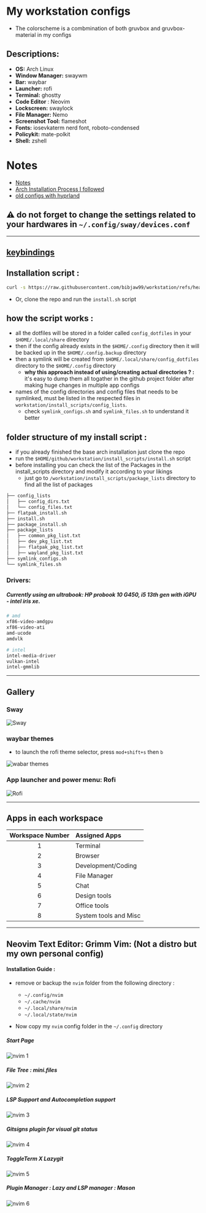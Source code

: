# My workstation configs

- The colorscheme is a combmination of both gruvbox and gruvbox-material in my configs

## **Descriptions:**

- **OS:** Arch Linux
- **Window Manager:** swaywm
- **Bar:** waybar
- **Launcher:** rofi
- **Terminal:** ghostty
- **Code Editor** : Neovim
- **Lockscreen:** swaylock
- **File Manager:** Nemo
- **Screenshot Tool:** flameshot
- **Fonts:** iosevkaterm nerd font, roboto-condensed
- **Policykit:** mate-polkit
- **Shell:** zshell

# Notes

- [Notes](./notes/notes.md)
- [Arch Installation Process I followed](./notes/archInstalltion.md)
- [old configs with hyprland](https://github.com/bibjaw99/archive_configs/tree/main/current/config_dotfiles/config)

## ⚠️ do not forget to change the settings related to your hardwares in `~/.config/sway/devices.conf`

---

## [keybindings](./notes/keymaps.md)

## Installation script :

```sh
curl -s https://raw.githubusercontent.com/bibjaw99/workstation/refs/heads/master/install_scripts/script.sh | bash
```

- Or, clone the repo and run the `install.sh` script

## how the script works :

- all the dotfiles will be stored in a folder called `config_dotfiles` in your `$HOME/.local/share` directory
- then if the config already exists in the `$HOME/.config` directory then it will be backed up in the `$HOME/.config.backup` directory
- then a symlink will be created from `$HOME/.local/share/config_dotfiles` directory to the `$HOME/.config` directory
  - **why this approach instead of using/creating actual directories ? :** it's easy to dump them all togather in the github project folder after making huge changes in multiple app configs
- names of the config directories and config files that needs to be symlinked, must be listed in the respected files in `workstation/install_scripts/config_lists`.
  - check `symlink_configs.sh` and `symlink_files.sh` to understand it better

## folder structure of my install script :

- if you already finished the base arch installation just clone the repo
- run the `$HOME/github/workstation/install_scripts/install.sh` script
- before installing you can check the list of the Packages in the install_scripts directory and modify it according to your likings
  - just go to `/workstation/install_scripts/package_lists` directory to find all the list of packages

```sh
├── config_lists
│   ├── config_dirs.txt
│   └── config_files.txt
├── flatpak_install.sh
├── install.sh
├── package_install.sh
├── package_lists
│   ├── common_pkg_list.txt
│   ├── dev_pkg_list.txt
│   ├── flatpak_pkg_list.txt
│   ├── wayland_pkg_list.txt
├── symlink_configs.sh
└── symlink_files.sh
```

### Drivers:

##### Currently using an ultrabook: HP probook 10 G450, i5 13th gen with iGPU - intel iris xe.

```sh
# amd
xf86-video-amdgpu
xf86-video-ati
amd-ucode
amdvlk

# intel
intel-media-driver
vulkan-intel
intel-gmmlib
```

---

## Gallery

### Sway

![Sway](https://github.com/bibjaw99/workstation-screenshots/blob/main/screenshots/sway.png?raw=true)

### waybar themes

- to launch the rofi theme selector, press `mod+shift+s` then `b`

![wabar themes](https://github.com/bibjaw99/workstation-screenshots/blob/main/screenshots/waybarSwitching.gif?raw=true)

### App launcher and power menu: Rofi

![Rofi](https://raw.githubusercontent.com/bibjaw99/workstation-screenshots/refs/heads/main/screenshots/rofi_1.png)

---

## Apps in each workspace

| Workspace Number | Assigned Apps         |
| :--------------: | :-------------------- |
|        1         | Terminal              |
|        2         | Browser               |
|        3         | Development/Coding    |
|        4         | File Manager          |
|        5         | Chat                  |
|        6         | Design tools          |
|        7         | Office tools          |
|        8         | System tools and Misc |

---

## Neovim Text Editor: Grimm Vim: (Not a distro but my own personal config)

#### Installation Guide :

- remove or backup the `nvim` folder from the following directory :
  - `~/.config/nvim`
  - `~/.cache/nvim`
  - `~/.local/share/nvim`
  - `~/.local/state/nvim`

- Now copy my `nvim` config folder in the `~/.config` directory

##### Start Page

![nvim 1](https://raw.githubusercontent.com/bibjaw99/workstation-screenshots/refs/heads/main/screenshots/neovim/1.png)

##### File Tree : mini.files

![nvim 2](https://raw.githubusercontent.com/bibjaw99/workstation-screenshots/refs/heads/main/screenshots/neovim/2.png)

##### LSP Support and Autocompletion support

![nvim 3](https://raw.githubusercontent.com/bibjaw99/workstation-screenshots/refs/heads/main/screenshots/neovim/3.png)

##### Gitsigns plugin for visual git status

![nvim 4](https://raw.githubusercontent.com/bibjaw99/workstation-screenshots/refs/heads/main/screenshots/neovim/4.png)

##### ToggleTerm X Lazygit

![nvim 5](https://raw.githubusercontent.com/bibjaw99/workstation-screenshots/refs/heads/main/screenshots/neovim/5.png)

##### Plugin Manager : Lazy and LSP manager : Mason

![nvim 6](https://raw.githubusercontent.com/bibjaw99/workstation-screenshots/refs/heads/main/screenshots/neovim/6.png)
